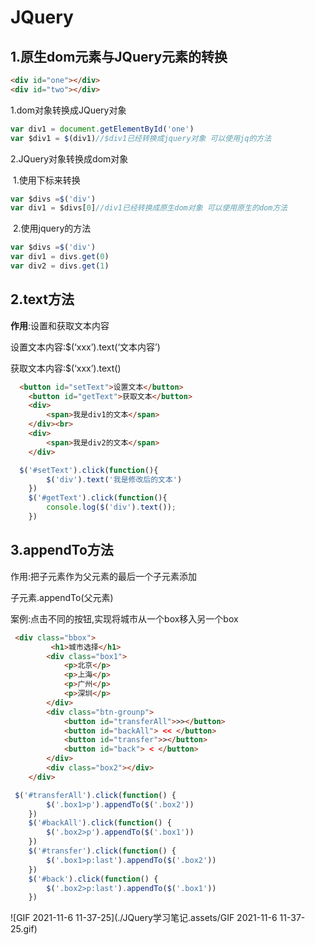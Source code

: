 # JQuery

## 1.原生dom元素与JQuery元素的转换

```html
<div id="one"></div>
<div id="two"></div>
```



1.dom对象转换成JQuery对象

```javascript
var div1 = document.getElementById('one')
var $div1 = $(div1)//$div1已经转换成jquery对象 可以使用jq的方法
```



2.JQuery对象转换成dom对象

​	1.使用下标来转换

```javascript
var $divs =$('div')
var div1 = $divs[0]//div1已经转换成原生dom对象 可以使用原生的dom方法
```

​	2.使用jquery的方法

```javascript
var $divs =$('div')
var div1 = divs.get(0)
var div2 = divs.get(1)
```



## 2.text方法

**作用**:设置和获取文本内容

设置文本内容:$(‘xxx’).text(‘文本内容’)

获取文本内容:$(‘xxx’).text()

```html
  <button id="setText">设置文本</button>
    <button id="getText">获取文本</button>
    <div>
        <span>我是div1的文本</span>
    </div><br>
    <div>
        <span>我是div2的文本</span>
    </div>
```

```javascript
  $('#setText').click(function(){
        $('div').text('我是修改后的文本')
    })
    $('#getText').click(function(){
        console.log($('div').text());
    })

```



## 3.appendTo方法

作用:把子元素作为父元素的最后一个子元素添加

子元素.appendTo(父元素)

案例:点击不同的按钮,实现将城市从一个box移入另一个box

```html
 <div class="bbox">
         <h1>城市选择</h1>
        <div class="box1">
            <p>北京</p>
            <p>上海</p>
            <p>广州</p>
            <p>深圳</p>
        </div>
        <div class="btn-grounp">
            <button id="transferAll">>></button>
            <button id="backAll"> << </button>
            <button id="transfer">></button>
            <button id="back"> < </button>
        </div>
        <div class="box2"></div> 
    </div>
```



```javascript
 $('#transferAll').click(function() {
        $('.box1>p').appendTo($('.box2'))
    })
    $('#backAll').click(function() {
        $('.box2>p').appendTo($('.box1'))
    })
    $('#transfer').click(function() {
        $('.box1>p:last').appendTo($('.box2'))
    })
    $('#back').click(function() {
        $('.box2>p:last').appendTo($('.box1'))
    })
```

![GIF 2021-11-6 11-37-25](./JQuery学习笔记.assets/GIF 2021-11-6 11-37-25.gif)
